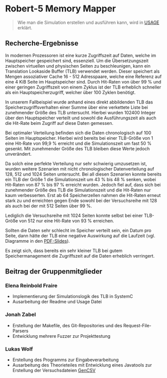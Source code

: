 # Robert-5 Memory Mapper

> Wie man die Simulation erstellen und ausführen kann, wird in [USAGE](USAGE.md) erklärt.

## Recherche-Ergebnisse

In modernen Prozessoren ist eine kurze Zugriffszeit auf Daten, welche im Hauptspeicher gespeichert sind, essenziell. Um
die Übersetzungszeit zwischen virtuellen und physischen Seiten zu beschleunigen, kann ein Translation Lookaside Buffer (TLB)
verwendet werden. Dieser speichert als Mengen assoziativer Cache 16 - 512 Adresspaare, welche eine Referenz auf
eine 4 KiB Seite im Hauptspeicher sind. Durch Hit-Raten von über 99 % und einer geringen Zugriffszeit von einem Zyklus
ist der TLB erheblich schneller als ein Hauptspeicherzugriff, welcher über 100 Zyklen benötigt.

In unserem Fallbeispiel wurde anhand eines direkt abbildenden TLB das Speicherzugriffsverhalten einer Summe über eine
verkettete Liste bei zunehmender Größe des TLB untersucht. Hierbei wurden 102400 Integer über den Hauptspeicher verteilt
und sowohl die Ausführungszeit als auch die Hit-Rate beim Zugriff auf diese Daten gemessen.

Bei optimaler Verteilung befinden sich die Daten chronologisch auf 100 Seiten im Hauptspeicher. Hierbei wird bereits bei
einer TLB-Größe von 1 eine Hit-Rate von 99,9 % erreicht und die Simulationszeit um fast 50 % gesenkt. Mit zunehmender
Größe des TLB bleiben diese Werte jedoch unverändert.

Da solch eine perfekte Verteilung nur sehr schwierig umzusetzen ist, wurden weitere Szenarien mit nicht chronologischer
Datenverteilung auf 128, 512 und 1024 Seiten untersucht. Bei all diesen Szenarien konnte bereits ein TLB der Größe 1 die
Simulationszeit um 43 % bis 48 % senken, wobei Hit-Raten von 87 % bis 97 % erreicht wurden. Jedoch fiel auf, dass sich
bei zunehmender Größe des TLB die Simulationszeit und die Hit-Raten nur kaum verbesserten. Erst ab 64 Speicherzellen
nahmen die Hit-Raten erneut stark zu und erreichten gegen Ende sowohl bei der Versuchsreihe mit 128 als auch bei der mit
512 Seiten über 99 %.

Lediglich die Versuchsreihe mit 1024 Seiten konnte selbst bei einer TLB-Größe von 512 nur eine Hit-Rate von 93 %
erreichen.

Sollten die Daten sehr schlecht im Speicher verteilt sein, ein Datum pro Seite, dann hätte der TLB eine negative
Auswirkung auf die Laufzeit (vgl. Diagramme in den [PDF-Slides](slides/slides.pdf)).

Es zeigt sich, dass bereits ein sehr kleiner TLB bei gutem Speichermanagement die Zugriffszeit auf die Daten erheblich
verringert.

## Beitrag der Gruppenmitglieder

### Elena Reinbold Fraire

* Implementierung der Simulationslogik des TLB in SystemC
* Ausarbeitung der Readme und Usage Datei

### Jonah Zabel

* Erstellung der Makefile, des Git-Repositories und des Request-File-Parsers
* Entwicklung mehrere Fuzzer zur Projekttestung

### Lukas Wolf

* Erstellung des Programms zur Eingabeverarbeitung
* Ausarbeitung des Theorieteiles mit Entwicklung eines Javatools zur Erstellung der
  Versuchsdateien [GenCSV](examples/GenCSV/src/GenCSV.java)
